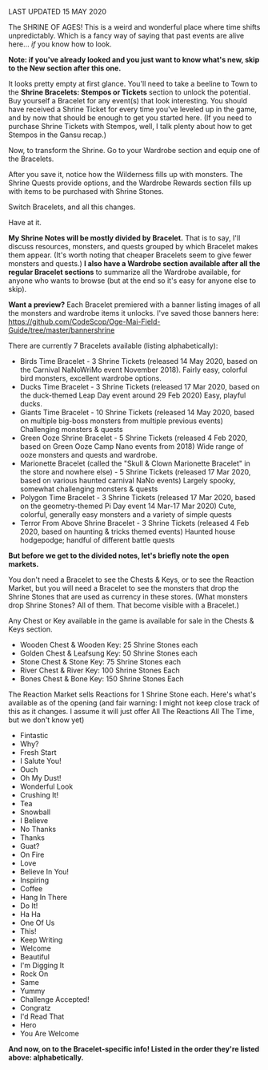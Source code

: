LAST UPDATED 15 MAY 2020

The SHRINE OF AGES! This is a weird and wonderful place where time shifts unpredictably. Which is a fancy way of saying that past events are alive here... *if* you know how to look.

**Note: if you've already looked and you just want to know what's new, skip to the New section after this one.**

It looks pretty empty at first glance. You'll need to take a beeline to Town to the **Shrine Bracelets: Stempos or Tickets** section to unlock the potential. Buy yourself a Bracelet for any event(s) that look interesting. You should have received a Shrine Ticket for every time you've leveled up in the game, and by now that should be enough to get you started here. (If you need to purchase Shrine Tickets with Stempos, well, I talk plenty about how to get Stempos in the Gansu recap.)

Now, to transform the Shrine. Go to your Wardrobe section and equip one of the Bracelets.

After you save it, notice how the Wilderness fills up with monsters. The Shrine Quests provide options, and the Wardrobe Rewards section fills up with items to be purchased with Shrine Stones.

Switch Bracelets, and all this changes.

Have at it.

**My Shrine Notes will be mostly divided by Bracelet.** That is to say, I'll discuss resources, monsters, and quests grouped by which Bracelet makes them appear. (It's worth noting that cheaper Bracelets seem to give fewer monsters and quests.) **I also have a Wardrobe section available after all the regular Bracelet sections** to summarize all the Wardrobe available, for anyone who wants to browse (but at the end so it's easy for anyone else to skip).

**Want a preview?** Each Bracelet premiered with a banner listing images of all the monsters and wardrobe items it unlocks. I've saved those banners here: https://github.com/CodeScop/Oge-Mai-Field-Guide/tree/master/bannershrine

There are currently 7 Bracelets available (listing alphabetically):

- Birds Time Bracelet - 3 Shrine Tickets (released 14 May 2020, based on the Carnival NaNoWriMo event November 2018). Fairly easy, colorful bird monsters, excellent wardrobe options.
- Ducks Time Bracelet - 3 Shrine Tickets (released 17 Mar 2020, based on the duck-themed Leap Day event around 29 Feb 2020) Easy, playful ducks.
- Giants Time Bracelet - 10 Shrine Tickets (released 14 May 2020, based on multiple big-boss monsters from multiple previous events) Challenging monsters & quests
- Green Ooze Shrine Bracelet - 5 Shrine Tickets  (released 4 Feb 2020, based on Green Ooze Camp Nano events from 2018) Wide range of ooze monsters and quests and wardrobe.
- Marionette Bracelet (called the "Skull & Clown Marionette Bracelet" in the store and nowhere else) - 5 Shrine Tickets (released 17 Mar 2020, based on various haunted carnival NaNo events) Largely spooky, somewhat challenging monsters & quests
- Polygon Time Bracelet - 3 Shrine Tickets (released 17 Mar 2020, based on the geometry-themed Pi Day event 14 Mar-17 Mar 2020) Cute, colorful, generally easy monsters and a variety of simple quests
- Terror From Above Shrine Bracelet - 3 Shrine Tickets (released 4 Feb 2020, based on haunting & tricks themed events) Haunted house hodgepodge; handful of different battle quests

**But before we get to the divided notes, let's briefly note the open markets.**

You don't need a Bracelet to see the Chests & Keys, or to see the Reaction Market, but you will need a Bracelet to see the monsters that drop the Shrine Stones that are used as currency in these stores. (What monsters drop Shrine Stones? All of them. That become visible with a Bracelet.)

Any Chest or Key available in the game is available for sale in the Chests & Keys section.

- Wooden Chest & Wooden Key: 25 Shrine Stones each
- Golden Chest & Leafsung Key: 50 Shrine Stones each
- Stone Chest & Stone Key: 75 Shrine Stones each
- River Chest & River Key: 100 Shrine Stones Each
- Bones Chest & Bone Key: 150 Shrine Stones Each

The Reaction Market sells Reactions for 1 Shrine Stone each. Here's what's available as of the opening (and fair warning: I might not keep close track of this as it changes. I assume it will just offer All The Reactions All The Time, but we don't know yet)

- Fintastic
- Why?
- Fresh Start
- I Salute You!
- Ouch
- Oh My Dust!
- Wonderful Look
- Crushing It!
- Tea
- Snowball
- I Believe
- No Thanks
- Thanks
- Guat?
- On Fire
- Love
- Believe In You!
- Inspiring
- Coffee
- Hang In There
- Do It!
- Ha Ha
- One Of Us
- This!
- Keep Writing
- Welcome
- Beautiful
- I'm Digging It
- Rock On
- Same
- Yummy
- Challenge Accepted!
- Congratz
- I'd Read That
- Hero
- You Are Welcome

**And now, on to the Bracelet-specific info! Listed in the order they're listed above: alphabetically.**